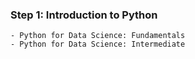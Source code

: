 ###  **Step 1: Introduction to Python**
    - Python for Data Science: Fundamentals
    - Python for Data Science: Intermediate

